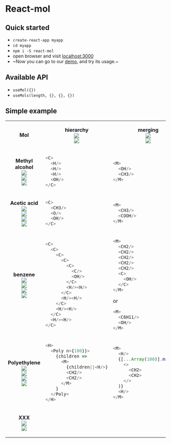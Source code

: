 # React-mol
<!--IMGS * 6-->
<!-- ************************* ************************* >
- REFS
    - https://threejs.org/examples/#webgl_loader_pdb
    - https://threejs.org/examples/#css3d_molecules
    - https://threejs.org/examples/#webgl_skinning_simple
    - instancing
        - https://threejs.org/examples/#webgl_buffergeometry_lines
        - https://threejs.org/examples/#webgl_instancing_raycast
        - https://threejs.org/examples/#webgl_postprocessing_sao
- TODO
    - useMols -> useMol -> Mol -> Example
<!   ************************* ************************* -->

## Quick started
- `create-react-app myapp`
- `cd myapp`
- `npm i -S react-mol`
- open browser and visit [localhost:3000](http://localhost:3000)
- ~Now you can go to our [demo](https://tsei.jp/react-mol), and try its usage.~

## Available API
- `useMol({})`
- `useMols(length, {}, {}, {})`

## Simple example


<table>
<tr><td><p align="center">
    <strong>Mol</strong>
</p></td><td><p align="center">
    <strong>hierarchy</strong><br/>
    <a href="https://github.com/tseijp/tseijp/blob/master/core/src/components/Card.tsx">
        <img src="https://img.shields.io/badge/Mol-black.svg"/></a><br/>
    <a href="https://github.com/tseijp/tseijp/blob/master/core/src/components/Card.tsx">
        <img src="https://img.shields.io/badge/useMol-black.svg"/></a><br/>
</p></td><td><p align="center">
    <strong>merging</strong><br/>
    <a href="https://github.com/tseijp/tseijp/blob/master/core/src/components/Card.tsx">
        <img src="https://img.shields.io/badge/Mols-black.svg"/></a><br/>
    <a href="https://github.com/tseijp/tseijp/blob/master/core/src/components/Card.tsx">
        <img src="https://img.shields.io/badge/useMols-black.svg"/></a><br/>
</p></td><td><p align="center">
    results
</p></td></tr>
<tr><td><!--************************* Methyl alchol *************************-->
<p align="center">
    <strong>Methyl alcohol</strong><br/>
    <a href="https://github.com/tseijp/tseijp/blob/master/core/src/components/Card.tsx">
        <img src="https://img.shields.io/badge/C-black.svg"/></a><br/>
    <a href="https://github.com/tseijp/tseijp/blob/master/core/src/components/Code.tsx">
        <img src="https://img.shields.io/badge/H-black.svg"/></a><br/>
    <a href="https://github.com/tseijp/tseijp/blob/master/core/src/components/Code.tsx">
        <img src="https://img.shields.io/badge/CH3-black.svg"/></a><br/>
</p>
</td><!--*************************--><td>

```javascript
<C>
  <H/>
  <H/>
  <H/>
  <OH/>
</C>
```

</td><!--*************************--><td>

```javascript
<M>
  <OH/>
  <CH3/>
</M>
```

</td></tr>
<tr><td><!--************************* Acetic acid *************************-->
<p align="center">
    <strong>Acetic acid</strong><br/>
    <a href="https://github.com/tseijp/tseijp/blob/master/core/src/components/Card.tsx">
        <img src="https://img.shields.io/badge/C-black.svg"/></a><br/>
    <a href="https://github.com/tseijp/tseijp/blob/master/core/src/components/Code.tsx">
        <img src="https://img.shields.io/badge/H-black.svg"/></a><br/>
    <a href="https://github.com/tseijp/tseijp/blob/master/core/src/components/Code.tsx">
        <img src="https://img.shields.io/badge/CH3-black.svg"/></a><br/>
    <a href="https://github.com/tseijp/tseijp/blob/master/core/src/components/Code.tsx">
        <img src="https://img.shields.io/badge/COOH-black.svg"/></a><br/>
</p>
</td><!--*************************--><td>

```javascript
<C>
  <CH3/>
  <O/>
  <OH/>
</C>
```

</td><!--*************************--><td>

```javascript
<M>
  <CH3/>
  <COOH/>
</M>
```

</td></tr>
<tr><td><!--************************* Phenol *************************-->
<p align="center">
    <strong>benzene</strong><br/>
    <a href="https://github.com/tseijp/tseijp/blob/master/core/src/components/Card.tsx">
        <img src="https://img.shields.io/badge/C-black.svg"/></a><br/>
    <a href="https://github.com/tseijp/tseijp/blob/master/core/src/components/Code.tsx">
        <img src="https://img.shields.io/badge/H-black.svg"/></a><br/>
    <a href="https://github.com/tseijp/tseijp/blob/master/core/src/components/Code.tsx">
        <img src="https://img.shields.io/badge/CH2-black.svg"/></a><br/>
    <a href="https://github.com/tseijp/tseijp/blob/master/core/src/components/Code.tsx">
        <img src="https://img.shields.io/badge/C6H11-black.svg"/></a><br/>
</p>
</td><!--*************************--><td>

```javascript
<C>
  <C>
    <C>
      <C>
        <C>
          <C/>
          <OH/>
        </C>
        <H/><H/>
      </C>
      <H/><H/>
    </C>
    <H/><H/>
  </C>
  <H/><H/>
</C>
```

</td><!--*************************--><td>

```javascript
<M>
  <CH2/>
  <CH2/>
  <CH2/>
  <CH2/>
  <CH2/>
  <C>
    <OH/>
  </C>
</M>
```

<p>or</p>

```javascript
<M>
  <C6H11/>
  <OH/>
</M>
```

</td></tr>
<tr><td><!--************************* Polyethylene *************************-->
<p align="center">
    <strong>Polyethylene</strong><br/>
    <a href="https://github.com/tseijp/tseijp/blob/master/core/src/components/Card.tsx">
        <img src="https://img.shields.io/badge/C-black.svg"/></a><br/>
    <a href="https://github.com/tseijp/tseijp/blob/master/core/src/components/Code.tsx">
        <img src="https://img.shields.io/badge/H-black.svg"/></a><br/>
    <a href="https://github.com/tseijp/tseijp/blob/master/core/src/components/Code.tsx">
        <img src="https://img.shields.io/badge/CH2-black.svg"/></a><br/>
    <a href="https://github.com/tseijp/tseijp/blob/master/core/src/components/Code.tsx">
        <img src="https://img.shields.io/badge/Poly-black.svg"/></a><br/>
</p>
</td><!--*************************--><td>

```javascript
<H>
  <Poly n={100}}>
    {children =>
      <M>
        {children||<H/>}
        <CH2/>
        <CH2/>
      </M>
    }
  </Poly>
</H>

```

</td><!--*************************--><td>

```javascript
<M>
  <H/>
  {[...Array(100)].map(_ =>
    <>
      <CH2>
      <CH2>
    </>
  )}
  <H/>
</M>
```

</td></tr>
<tr><td><!--************************* XXX *************************-->
<p align="center">
    <strong>XXX</strong><br/>
    <a href="https://github.com/tseijp/tseijp/blob/master/core/src/components/Card.tsx">
        <img src="https://img.shields.io/badge/C-black.svg"/></a><br/>
    <a href="https://github.com/tseijp/tseijp/blob/master/core/src/components/Code.tsx">
        <img src="https://img.shields.io/badge/H-black.svg"/></a><br/>
</p>
</td><!--*************************--><td>

```javascript
```

</td><!--*************************--><td>

```javascript
```

</tr></table><!--*************************  *************************-->
